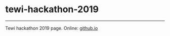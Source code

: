 # tewi-hackathon-2019

---

Tewi hackathon 2019 page. Online: [github.io]( https://amplejoe.github.io/tewi-hackathon-2019/)
